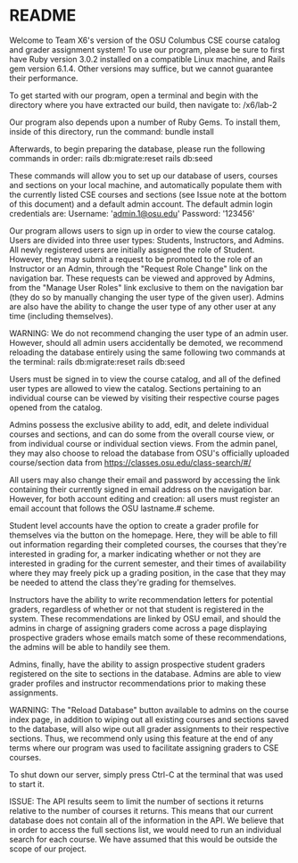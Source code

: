 # README

Welcome to Team X6's version of the OSU Columbus CSE course catalog and grader assignment system!
To use our program, please be sure to first have Ruby version 3.0.2 installed on a compatible Linux machine, and Rails gem version 6.1.4. Other versions may suffice, but we cannot guarantee their performance.

To get started with our program, open a terminal and begin with the directory where you have extracted our build, then navigate to:
/x6/lab-2

Our program also depends upon a number of Ruby Gems. To install them, inside of this directory, run the command:
bundle install

Afterwards, to begin preparing the database, please run the following commands in order:
rails db:migrate:reset
rails db:seed

These commands will allow you to set up our database of users, courses and sections on your local machine, and automatically populate them with the currently listed CSE courses and sections (see Issue note at the bottom of this document) and a default admin account.
The default admin login credentials are:
Username: 'admin.1@osu.edu'
Password: '123456'

Our program allows users to sign up in order to view the course catalog. Users are divided into three user types: Students, Instructors, and Admins.
All newly registered users are initially assigned the role of Student. However, they may submit a request to be promoted to the role of an Instructor or an Admin, through the "Request Role Change" link on the navigation bar. These requests can be viewed and approved by Admins, from the "Manage User Roles" link exclusive to them on the navigation bar (they do so by manually changing the user type of the given user). Admins are also have the ability to change the user type of any other user at any time (including themselves).

WARNING: We do not recommend changing the user type of an admin user. However, should all admin users accidentally be demoted, we recommend reloading the database entirely using the same following two commands at the terminal:
rails db:migrate:reset
rails db:seed

Users must be signed in to view the course catalog, and all of the defined user types are allowed to view the catalog. Sections pertaining to an individual course can be viewed by visiting their respective course pages opened from the catalog.

Admins possess the exclusive ability to add, edit, and delete individual courses and sections, and can do some from the overall course view, or from individual course or individual section views. From the admin panel, they may also choose to reload the database from OSU's officially uploaded course/section data from https://classes.osu.edu/class-search/#/

All users may also change their email and password by accessing the link containing their currently signed in email address on the navigation bar.
However, for both account editing and creation: all users must register an email account that follows the OSU lastname.# scheme.

Student level accounts have the option to create a grader profile for themselves via the button on the homepage. Here, they will be able to fill out information regarding their completed courses, the courses that they're interested in grading for, a marker indicating whether or not they are interested in grading for the current semester, and their times of availability where they may freely pick up a grading position, in the case that they may be needed to attend the class they're grading for themselves.

Instructors have the ability to write recommendation letters for potential graders, regardless of whether or not that student is registered in the system. These recommendations are linked by OSU email, and should the admins in charge of assigning graders come across a page displaying prospective graders whose emails match some of these recommendations, the admins will be able to handily see them.

Admins, finally, have the ability to assign prospective student graders registered on the site to sections in the database. Admins are able to view grader profiles and instructor recommendations prior to making these assignments.

WARNING: The "Reload Database" button available to admins on the course index page, in addition to wiping out all existing courses and sections saved to the database, will also wipe out all grader assignments to their respective sections. Thus, we recommend only using this feature at the end of any terms where our program was used to facilitate assigning graders to CSE courses.

To shut down our server, simply press Ctrl-C at the terminal that was used to start it.

ISSUE: The API results seem to limit the number of sections it returns relative to the number of courses it returns. This means that our current database does not contain all of the information in the API. We believe that in order to access the full sections list, we would need to run an individual search for each course. We have assumed that this would be outside the scope of our project. 


